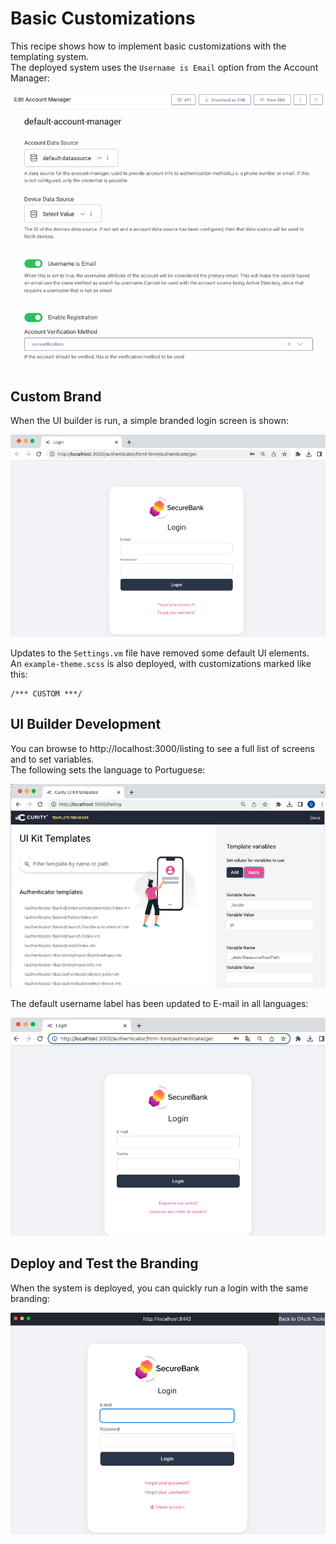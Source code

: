 # Basic Customizations

This recipe shows how to implement basic customizations with the templating system.\
The deployed system uses the `Username is Email` option from the Account Manager:

![Account Manager](../../images/basics/account-manager.png)

## Custom Brand

When the UI builder is run, a simple branded login screen is shown:

![UI Builder Login](../../images/basics/ui-builder-login.png)

Updates to the `Settings.vm` file have removed some default UI elements.\
An `example-theme.scss` is also deployed, with customizations marked like this:

```text
/*** CUSTOM ***/
```

## UI Builder Development

You can browse to http://localhost:3000/listing to see a full list of screens and to set variables.\
The following sets the language to Portuguese:

![UI Builder Options](../../images/basics/ui-builder-options.png)

The default username label has been updated to E-mail in all languages:

![UI Builder Login Portuguese](../../images/basics/ui-builder-login-pt.png)

## Deploy and Test the Branding

When the system is deployed, you can quickly run a login with the same branding:

![OAuth Tools Login](../../images/basics/oauth-tools-login.png)
